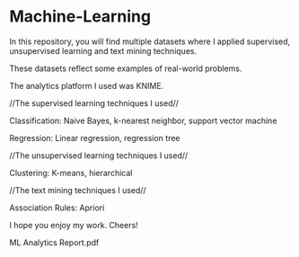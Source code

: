 # Machine-Learning


In this repository, you will find multiple datasets where I applied supervised, unsupervised learning and text mining techniques.

These datasets reflect some examples of real-world problems.

The analytics platform I used was KNIME.

//The supervised learning techniques I used//

Classification: Naive Bayes, k-nearest neighbor, support vector machine

Regression: Linear regression, regression tree

//The unsupervised learning techniques I used//

Clustering: K-means, hierarchical

//The text mining techniques I used//

Association Rules: Apriori

I hope you enjoy my work. Cheers!

ML Analytics Report.pdf
